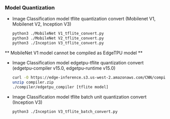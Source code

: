 
### Model Quantization 

- Image Classification model tflite quantization convert (Mobilenet V1, Mobilenet V2, Inception V3)
    ```bash
    python3 ./MobileNet V1_tflite_convert.py
    python3 ./MobileNet V2_tflite_convert.py
    python3 ./Inception V3_tflite_convert.py
    ```
** MobileNet V1 model cannot be compiled as EdgeTPU model **
- Image Classification model edgetpu-tflite quantization convert (edgetpu-compiler v15.0, edgetpu-runtime v15.0)
    ```bash
    curl -O https://edge-inference.s3.us-west-2.amazonaws.com/CNN/compiler.zip
    unzip compiler.zip
    ./compiler/edgetpu_compiler [tflite model]
    ```
- Image Classification model tflite batch unit quantization convert (Inception V3)
    ```bash
    python3 ./Inception V3_tflite_batch_convert.py
    ```
